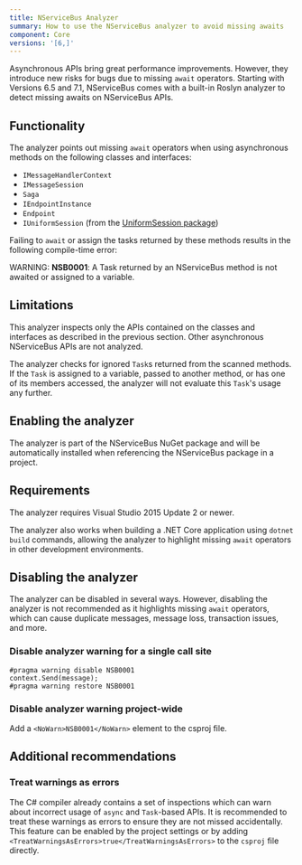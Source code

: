 ```yaml
---
title: NServiceBus Analyzer
summary: How to use the NServiceBus analyzer to avoid missing awaits
component: Core
versions: '[6,]'
---
```


Asynchronous APIs bring great performance improvements. However, they introduce new risks for bugs due to missing `await` operators. Starting with Versions 6.5 and 7.1, NServiceBus comes with a built-in Roslyn analyzer to detect missing awaits on NServiceBus APIs.

## Functionality

The analyzer points out missing `await` operators when using asynchronous methods on the following classes and interfaces:
* `IMessageHandlerContext`
* `IMessageSession`
* `Saga`
* `IEndpointInstance`
* `Endpoint`
* `IUniformSession` (from the [UniformSession package](/nservicebus/messaging/uniformsession.md))

Failing to `await` or assign the tasks returned by these methods results in the following compile-time error:

WARNING: **NSB0001**: A Task returned by an NServiceBus method is not awaited or assigned to a variable.

## Limitations

This analyzer inspects only the APIs contained on the classes and interfaces as described in the previous section. Other asynchronous NServiceBus APIs are not analyzed.

The analyzer checks for ignored `Task`s returned from the scanned methods. If the `Task` is assigned to a variable, passed to another method, or has one of its members accessed, the analyzer will not evaluate this `Task`'s usage any further.


## Enabling the analyzer

The analyzer is part of the NServiceBus NuGet package and will be automatically installed when referencing the NServiceBus package in a project.


## Requirements

The analyzer requires Visual Studio 2015 Update 2 or newer.

The analyzer also works when building a .NET Core application using `dotnet build` commands, allowing the analyzer to highlight missing `await` operators in other development environments.


## Disabling the analyzer

The analyzer can be disabled in several ways. However, disabling the analyzer is not recommended as it highlights missing `await` operators, which can cause duplicate messages, message loss, transaction issues, and more.


### Disable analyzer warning for a single call site

```
#pragma warning disable NSB0001
context.Send(message);
#pragma warning restore NSB0001
```

### Disable analyzer warning project-wide

Add a `<NoWarn>NSB0001</NoWarn>` element to the csproj file.


## Additional recommendations

### Treat warnings as errors

The C# compiler already contains a set of inspections which can warn about incorrect usage of `async` and `Task`-based APIs. It is recommended to treat these warnings as errors to ensure they are not missed accidentally. This feature can be enabled by the project settings or by adding `<TreatWarningsAsErrors>true</TreatWarningsAsErrors>` to the `csproj` file directly.
